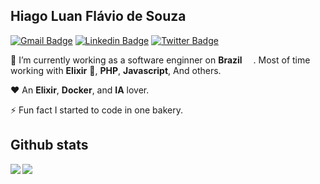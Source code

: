 ## Hiago Luan Flávio de Souza

[![Gmail Badge](https://img.shields.io/badge/-Gmail-c14438?style=flat-square&logo=Gmail&logoColor=white&link=mailto:hiagomeels@gmail.com)](mailto:hiagomeels@gmail.com)
[![Linkedin Badge](https://img.shields.io/badge/-LinkedIn-blue?style=flat-square&logo=Linkedin&logoColor=white&link=https://www.linkedin.com/in/hiagoluan/)](https://www.linkedin.com/in/hiagoluan/)
[![Twitter Badge](https://img.shields.io/badge/-Twitter-blue?style=flat-square&logo=Twitter&logoColor=white&link=https://twitter.com/hiagomeels)](https://twitter.com/hiagomeels)


🔭 I’m currently working as a software enginner on **Brazil** <img src="https://image.flaticon.com/icons/svg/197/197386.svg" width="14"/>. Most of time working with **Elixir** :purple_heart:, **PHP**, **Javascript**, And others.

:heart: An **Elixir**, **Docker**, and **IA** lover.

⚡ Fun fact I started to code in one bakery.

## Github stats
<a href="https://github.com/hiagomeels/hiagomeels">
  <img align="left" src="https://github-readme-stats.vercel.app/api?username=hiagomeels&hide=stars&count_private=true&show_icons=true&theme=nord" />
</a>
<a href="https://github.com/hiagomeels/hiagomeels">
  <img align="left" src="https://github-readme-stats.vercel.app/api/top-langs/?username=hiagomeels&layout=compact&hide=javascript,html" />
</a>
